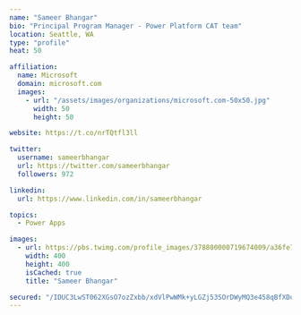 ```yaml
---
name: "Sameer Bhangar"
bio: "Principal Program Manager - Power Platform CAT team"
location: Seattle, WA
type: "profile"
heat: 50

affiliation:
  name: Microsoft
  domain: microsoft.com
  images:
    - url: "/assets/images/organizations/microsoft.com-50x50.jpg"
      width: 50
      height: 50

website: https://t.co/nrTQtfl3ll

twitter:
  username: sameerbhangar
  url: https://twitter.com/sameerbhangar
  followers: 972

linkedin:
  url: https://www.linkedin.com/in/sameerbhangar

topics:
  - Power Apps

images:
  - url: https://pbs.twimg.com/profile_images/378800000719674009/a36fe7ddfab1778b76e5793772e43798_400x400.jpeg
    width: 400
    height: 400
    isCached: true
    title: "Sameer Bhangar"

secured: "/IDUC3LwST062XGsO7ozZxbb/xdVlPwWMk+yLGZj53SOrDWyMQ3e458qBfXDoz++tzwJWGusOMFUJNWQOGHW1SFzcTSBPc4VItCdCgERqFTz/9Yy19vRmI17YwmR70HXYJ93G2Z0WnknEm9c9GE8ZOPaG+CEFbsBd5di9rT2yb+KO3LYamv3NkQtofM6F03lKvPLxx5mHUjfYJBqVPXy5SlErkUP1xvF+XGqsbmd1v4qUuu+/mQSazJnkD6dnX63rsbmkBFSr9LLSNLqbpJ67zXBlkaEU97qCD2EcpOJbSFzDkZ5tdmn+iPRX3E/nEyyGkqG84AR4a0KNLnibip5XNGY5wZEYCRqUaX4l8sEHd9ASQgDSjxcNeC253A/LrzIOKzu1VYqGjXDn18GJR7Elg==;lxTKoYviAmSbYYKt8jDUQg=="
---
```


